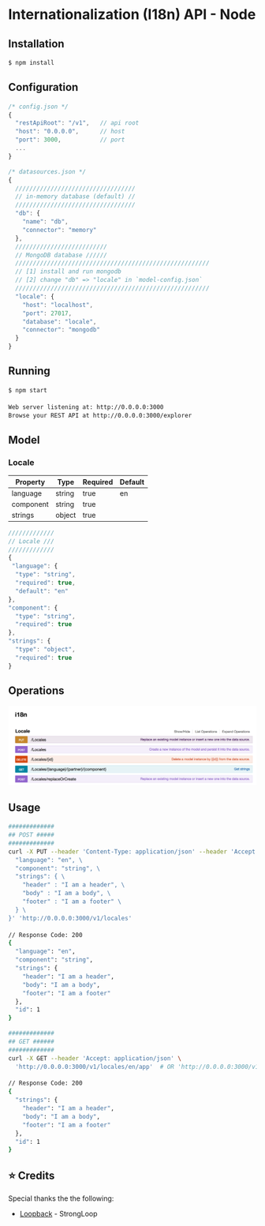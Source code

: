 # Internationalization (I18n) API - Node

## Installation
```bash
$ npm install
```

## Configuration
```js
/* config.json */
{
  "restApiRoot": "/v1",   // api root
  "host": "0.0.0.0",      // host
  "port": 3000,           // port
  ...
}
```
```js
/* datasources.json */
{
  //////////////////////////////////
  // in-memory database (default) //
  //////////////////////////////////
  "db": {
    "name": "db",
    "connector": "memory"
  },
  //////////////////////////
  // MongoDB database //////
  ///////////////////////////////////////////////////////
  // [1] install and run mongodb 
  // [2] change "db" => "locale" in `model-config.json`
  ///////////////////////////////////////////////////////
  "locale": {
    "host": "localhost",
    "port": 27017,
    "database": "locale",
    "connector": "mongodb"
  }
}
```

## Running
```bash
$ npm start

Web server listening at: http://0.0.0.0:3000
Browse your REST API at http://0.0.0.0:3000/explorer
```

## Model

### Locale
|  Property   |  Type  | Required | Default |
|-------------|--------|----------|---------|
|  language   | string |   true   |   en    |
|  component  | string |   true   |         |   
|  strings    | object |   true   |         | 
```js
/////////////
// Locale ///
/////////////
{
 "language": {
  "type": "string",
  "required": true,
  "default": "en"
},
"component": {
  "type": "string",
  "required": true
},
"strings": {
  "type": "object",
  "required": true
}
```
## Operations
![operations screenshot](https://github.com/clarketm/i18n-api-node/blob/master/screenshot.png)

## Usage
```bash
#############
## POST #####
#############
curl -X PUT --header 'Content-Type: application/json' --header 'Accept: application/json' -d '{ \ 
  "language": "en", \ 
  "component": "string", \ 
  "strings": { \ 
    "header" : "I am a header", \ 
    "body" : "I am a body", \ 
    "footer" : "I am a footer" \ 
  } \ 
}' 'http://0.0.0.0:3000/v1/locales'

// Response Code: 200
{
  "language": "en",
  "component": "string",
  "strings": {
    "header": "I am a header",
    "body": "I am a body",
    "footer": "I am a footer"
  },
  "id": 1
}
```

```bash
#############
## GET ######
#############
curl -X GET --header 'Accept: application/json' \ 
  'http://0.0.0.0:3000/v1/locales/en/app'  # OR 'http://0.0.0.0:3000/v1/locales/en' to get all components 

// Response Code: 200
{
  "strings": {
    "header": "I am a header",
    "body": "I am a body",
    "footer": "I am a footer"
  },
  "id": 1
}
```

## :star: Credits
Special thanks the the following: 
* [Loopback](https://loopback.io/) - StrongLoop

